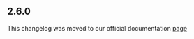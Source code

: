 ## 2.6.0

This changelog was moved to our official documentation [page](https://docs.tryrook.io/docs/category/sdks)